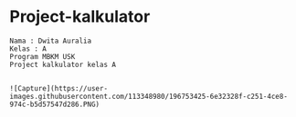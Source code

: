# Project-kalkulator
 ```
Nama : Dwita Auralia
Kelas : A
Program MBKM USK
Project kalkulator kelas A
```

```

![Capture](https://user-images.githubusercontent.com/113348980/196753425-6e32328f-c251-4ce8-974c-b5d57547d286.PNG)
